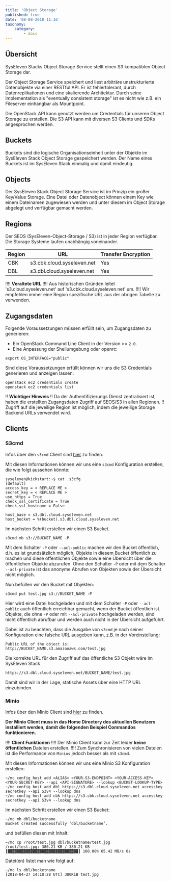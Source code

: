 ```yaml
---
title: 'Object Storage'
published: true
date: '08-08-2018 11:16'
taxonomy:
    category:
        - docs
---
```


## Übersicht

SysEleven Stacks Object Storage Service stellt einen S3 kompatiblen Object Storage dar.

Der Object Storage Service speichert und liest arbiträre unstrukturierte Datenobjekte via einer RESTful API. Er ist fehlertolerant, durch Datenreplikationen und eine skalierende Architektur. Durch seine Implementation als "eventually consistent storage" ist es nicht wie z.B. ein Fileserver einhängbar als Mountpoint.

Die OpenStack API kann genutzt werden um Credentials für unseren Object Storage zu erstellen. Die S3 API kann mit diversen S3 Clients und SDKs angesprochen werden.

## Buckets

Buckets sind die logische Organisationseinheit unter der Objekte im SysEleven Stack Object Storage gespeichert werden.
Der Name eines Buckets ist im SysEleven Stack einmalig und damit eindeutig.

## Objects

Der SysEleven Stack Object Storage Service ist im Prinzip ein großer Key/Value Storage.
Eine Datei oder Datenobject können einem Key wie einem Dateinamen zugewiesen werden und unter diesem im Object Storage abgelegt und verfügbar gemacht werden.

## Regions

Der SEOS (SysEleven-Object-Storage / S3) ist in jeder Region verfügbar. Die Storage Systeme laufen unabhängig voneinander.

Region   | URL                         | Transfer Encryption |
---------|-----------------------------|---------------------|
CBK      | s3.cbk.cloud.syseleven.net  | Yes                 |
DBL      | s3.dbl.cloud.syseleven.net  | Yes                 |


!!!! **Veraltete URL**
!!!! Aus historischen Gründen leitet 's3.cloud.syseleven.net' auf 's3.cbk.cloud.syseleven.net' um.
!!!! Wir empfehlen immer eine Region spezifische URL aus der obrigen Tabelle zu verwenden.


## Zugangsdaten

Folgende Voraussetzungen müssen erfüllt sein, um Zugangsdaten zu generieren:

* Ein OpenStack Command Line Client in der Version >= `2.0`.
* Eine Anpassung der Shellumgebung oder openrc:

```shell
export OS_INTERFACE="public"
```

Sind diese Voraussetzungen erfüllt können wir uns die S3 Credentials generieren und anzeigen lassen:

```shell
openstack ec2 credentials create
openstack ec2 credentials list
```

!! **Wichtiger Hinweis**
!! Da der Authentifizierungs Dienst zentralisiert ist, haben die erstellten Zugangsdaten Zugriff auf SEOS/S3 in allen Regionen.
!! Zugriff auf die jeweilige Region ist möglich, indem die jeweilige Storage Backend URLs verwendet wird.

## Clients

### S3cmd

Infos über den `s3cmd` Client sind [hier](http://s3tools.org/s3cmd) zu finden.

Mit diesen Informationen können wir uns eine `s3cmd` Konfiguration erstellen, die wie folgt aussehen könnte:

```shell
syseleven@kickstart:~$ cat .s3cfg
[default]
access_key = < REPLACE ME >
secret_key = < REPLACE ME >
use_https = True
check_ssl_certificate = True
check_ssl_hostname = False

host_base = s3.dbl.cloud.syseleven.net
host_bucket = %(bucket).s3.dbl.cloud.syseleven.net
```

Im nächsten Schritt erstellen wir einen S3 Bucket.

```shell
s3cmd mb s3://BUCKET_NAME -P
```

Mit dem Schalter `-P` oder `--acl-public` machen wir den Bucket öffentlich, d.h. es ist grundsätzlich möglich, Objekte in diesem Bucket öffentlich zu machen und diese öffentlichen Objekte sowie eine Übersicht über die öffentlichen Objekte abzurufen. Ohne den Schalter `-P` oder mit dem Schalter `--acl-private` ist das anonyme Abrufen von Objekten sowie der Übersicht nicht möglich.

Nun befüllen wir den Bucket mit Objekten:

```shell
s3cmd put test.jpg s3://BUCKET_NAME -P
```

Hier wird eine Datei hochgeladen und mit dem Schalter `-P` oder `--acl-public` auch öffentlich erreichbar gemacht, wenn der Bucket öffentlich ist. Objekte, die ohne `-P` oder mit `--acl-private` hochgeladen werden, sind nicht öffentlich abrufbar und werden auch nicht in der Übersicht aufgeführt.

Dabei ist zu beachten, dass die Ausgabe von `s3cmd` je nach seiner Konfiguration eine falsche URL ausgeben kann, z.B. in der Voreinstellung:

```shell
Public URL of the object is: http://BUCKET_NAME.s3.amazonaws.com/test.jpg
```

Die korrekte URL für den Zugriff auf das öffentliche S3 Objekt wäre im SysEleven Stack

`https://s3.dbl.cloud.syseleven.net/BUCKET_NAME/test.jpg`

Damit sind wir in der Lage, statische Assets über eine HTTP URL einzubinden.

### Minio

Infos über den Minio Client sind [hier](https://minio.io) zu finden.

**Der Minio Client muss in das Home Directory des aktuellen Benutzers installiert werden, damit die folgenden Beispiel Commandos funktionieren.**

!!!! **Client Funktionen**
!!!! Der Minio Client kann zur Zeit leider **keine öffentlichen** Dateien erstellen.
!!!! Zum Synchronisieren von vielen Dateien ist die Performance von `Minios` jedoch besser als mit `s3cmd`.

Mit diesen Informationen können wir uns eine Minio S3 Konfiguration erstellen:

```shell
~/mc config host add <ALIAS> <YOUR-S3-ENDPOINT> <YOUR-ACCESS-KEY> <YOUR-SECRET-KEY> --api <API-SIGNATURE> --lookup <BUCKET-LOOKUP-TYPE>
~/mc config host add dbl https://s3.dbl.cloud.syseleven.net accesskey secretkey --api S3v4 --lookup dns
~/mc config host add cbk https://s3.cbk.cloud.syseleven.net accesskey secretkey --api S3v4 --lookup dns
```

Im nächsten Schritt erstellen wir einen S3 Bucket:

```shell
~/mc mb dbl/bucketname
Bucket created successfully ‘dbl/bucketname’.
```

und befüllen diesen mit Inhalt:

```shell
~/mc cp /root/test.jpg dbl/bucketname/test.jpg
/root/test.jpg: 380.21 KB / 380.21 KB ┃▓▓▓▓▓▓▓▓▓▓▓▓▓▓▓▓▓▓▓▓▓▓▓▓▓▓▓▓▓▓▓┃ 100.00% 65.42 MB/s 0s
```

Datei(en) listet man wie folgt auf:

```shell
~/mc ls dbl/bucketname
[2018-04-27 14:18:28 UTC] 380KiB test.jpg
```
